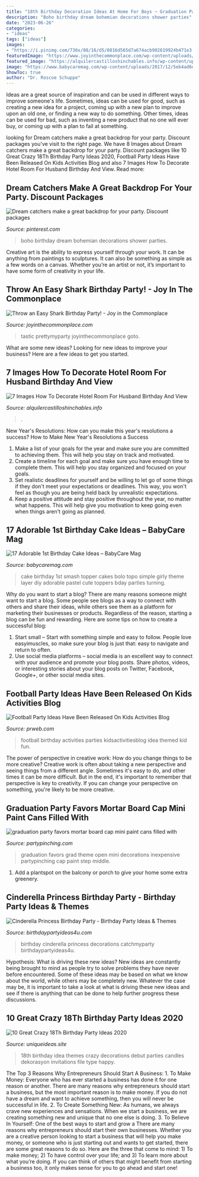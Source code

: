 ```yaml
---
title: "18th Birthday Decoration Ideas At Home For Boys ~ Graduation Party Favors Mortar Board Cap Mini Paint Cans Filled With"
description: "Boho birthday dream bohemian decorations shower parties"
date: "2023-06-26"
categories:
- "ideas"
tags: ["ideas"]
images:
- "https://i.pinimg.com/736x/08/16/d5/0816d565d7a674acb902619924b471e3.jpg"
featuredImage: "https://www.joyinthecommonplace.com/wp-content/uploads/2020/05/Shark-Party-side-view.jpg"
featured_image: "https://alquilercastilloshinchables.info/wp-content/uploads/2020/06/For-p-25th.-Hotel-room-Birthday-surprise-boyfriend-Hubby-....jpg"
image: "https://www.babycaremag.com/wp-content/uploads/2017/12/5eb4ad6dbf2c5d76c2d0570f6102326b.jpg"
ShowToc: true
author: "Dr. Roscoe Schuppe"
---
```



Ideas are a great source of inspiration and can be used in different ways to improve someone's life. Sometimes, ideas can be used for good, such as creating a new idea for a project, coming up with a new plan to improve upon an old one, or finding a new way to do something. Other times, ideas can be used for bad, such as inventing a new product that no one will ever buy, or coming up with a plan to fail at something.

	

		
looking for Dream catchers make a great backdrop for your party. Discount packages you've visit to the right page. We have 8 Images about Dream catchers make a great backdrop for your party. Discount packages like 10 Great Crazy 18Th Birthday Party Ideas 2020, Football Party Ideas Have Been Released On Kids Activities Blog and also 7 Images How To Decorate Hotel Room For Husband Birthday And View. Read more:
		
    
## Dream Catchers Make A Great Backdrop For Your Party. Discount Packages

<img loading=lazy src="https://i.pinimg.com/736x/08/16/d5/0816d565d7a674acb902619924b471e3.jpg" onerror="this.onerror=null;this.src='https://tse2.mm.bing.net/th?id=OIP.B8ePy6CylImZtY_VBbx2nwHaHa&amp;pid=15.1';" alt="Dream catchers make a great backdrop for your party. Discount packages">

_Source: pinterest.com_

>boho birthday dream bohemian decorations shower parties. 

	

Creative art is the ability to express yourself through your work. It can be anything from paintings to sculptures. It can also be something as simple as a few words on a canvas. Whether you’re an artist or not, it’s important to have some form of creativity in your life.

    
## Throw An Easy Shark Birthday Party! - Joy In The Commonplace

<img loading=lazy src="https://www.joyinthecommonplace.com/wp-content/uploads/2020/05/Shark-Party-side-view.jpg" onerror="this.onerror=null;this.src='https://tse3.mm.bing.net/th?id=OIP.oP6nCDK2vRz4ZfQy0jOiegHaLH&amp;pid=15.1';" alt="Throw an Easy Shark Birthday Party! - Joy in the Commonplace">

_Source: joyinthecommonplace.com_

>tastic prettymyparty joyinthecommonplace goto. 

	

What are some new ideas?
Looking for new ideas to improve your business? Here are a few ideas to get you started.

    
## 7 Images How To Decorate Hotel Room For Husband Birthday And View

<img loading=lazy src="https://alquilercastilloshinchables.info/wp-content/uploads/2020/06/For-p-25th.-Hotel-room-Birthday-surprise-boyfriend-Hubby-....jpg" onerror="this.onerror=null;this.src='https://tse1.mm.bing.net/th?id=OIP.rAftCcORfXxisFLxZAUWDAAAAA&amp;pid=15.1';" alt="7 Images How To Decorate Hotel Room For Husband Birthday And View">

_Source: alquilercastilloshinchables.info_

>. 

	

New Year's Resolutions: How can you make this year's resolutions a success?
How to Make New Year's Resolutions a Success
1. Make a list of your goals for the year and make sure you are committed to achieving them. This will help you stay on track and motivated.
2. Create a timeline for each goal and make sure you have enough time to complete them. This will help you stay organized and focused on your goals.
3. Set realistic deadlines for yourself and be willing to let go of some things if they don't meet your expectations or deadlines. This way, you won't feel as though you are being held back by unrealistic expectations.
4. Keep a positive attitude and stay positive throughout the year, no matter what happens. This will help give you motivation to keep going even when things aren't going as planned.

    
## 17 Adorable 1st Birthday Cake Ideas – BabyCare Mag

<img loading=lazy src="https://www.babycaremag.com/wp-content/uploads/2017/12/5eb4ad6dbf2c5d76c2d0570f6102326b.jpg" onerror="this.onerror=null;this.src='https://tse3.mm.bing.net/th?id=OIP.LWgpPkcAHlpeQWMr7FI84gHaLH&amp;pid=15.1';" alt="17 Adorable 1st Birthday Cake Ideas – BabyCare Mag">

_Source: babycaremag.com_

>cake birthday 1st smash topper cakes bolo topo simple girly theme layer diy adorable pastel cute toppers bday parties turning. 

	

Why do you want to start a blog?
There are many reasons someone might want to start a blog. Some people see blogs as a way to connect with others and share their ideas, while others see them as a platform for marketing their businesses or products. Regardless of the reason, starting a blog can be fun and rewarding. Here are some tips on how to create a successful blog: 
1. Start small – Start with something simple and easy to follow. People love easyimuscles, so make sure your blog is just that: easy to navigate and return to often. 
2. Use social media platforms – social media is an excellent way to connect with your audience and promote your blog posts. Share photos, videos, or interesting stories about your blog posts on Twitter, Facebook, Google+, or other social media sites. 

    
## Football Party Ideas Have Been Released On Kids Activities Blog

<img loading=lazy src="http://ww1.prweb.com/prfiles/2013/09/27/11163002/kids-football-party-ideas.jpg" onerror="this.onerror=null;this.src='https://tse1.mm.bing.net/th?id=OIP.YD3bIggLzk9l4G1BD-PckAHaKl&amp;pid=15.1';" alt="Football Party Ideas Have Been Released On Kids Activities Blog">

_Source: prweb.com_

>football birthday activities parties kidsactivitiesblog idea themed kid fun. 

	

The power of perspective in creative work: How do you change things to be more creative?
Creative work is often about taking a new perspective and seeing things from a different angle. Sometimes it's easy to do, and other times it can be more difficult. But in the end, it's important to remember that perspective is key to creativity. If you can change your perspective on something, you're likely to be more creative.

    
## Graduation Party Favors Mortar Board Cap Mini Paint Cans Filled With

<img loading=lazy src="https://partypinching.com/wp-content/uploads/2016/11/g9cwater-1-1024x768.jpg" onerror="this.onerror=null;this.src='https://tse1.mm.bing.net/th?id=OIP.nO2pqUYPCsLZ4TJRJ8N3rgHaFj&amp;pid=15.1';" alt="graduation party favors mortar board cap mini paint cans filled with">

_Source: partypinching.com_

>graduation favors grad theme open mini decorations inexpensive partypinching cap paint step middle. 

	

1. Add a plantspot on the balcony or porch to give your home some extra greenery.

    
## Cinderella Princess Birthday Party - Birthday Party Ideas &amp; Themes

<img loading=lazy src="http://birthdaypartyideas4u.com/wp-content/uploads/2015/08/Cinderella-Princess-Birthday-Party-decorations-550x733.jpg" onerror="this.onerror=null;this.src='https://tse2.mm.bing.net/th?id=OIP.MDF_FNrMOIINxtywC78PGQHaJ3&amp;pid=15.1';" alt="Cinderella Princess Birthday Party - Birthday Party Ideas &amp; Themes">

_Source: birthdaypartyideas4u.com_

>birthday cinderella princess decorations catchmyparty birthdaypartyideas4u. 

	

Hypothesis: What is driving these new ideas?
New ideas are constantly being brought to mind as people try to solve problems they have never before encountered. Some of these ideas may be based on what we know about the world, while others may be completely new. Whatever the case may be, it is important to take a look at what is driving these new ideas and see if there is anything that can be done to help further progress these discussions.

    
## 10 Great Crazy 18Th Birthday Party Ideas 2020

<img loading=lazy src="https://www.uniqueideas.site/wp-content/uploads/18th-birthday-party-idea-dekorasyon-pinterest-18th-birthday-3.jpg" onerror="this.onerror=null;this.src='https://tse4.mm.bing.net/th?id=OIP.jhy87d-KRBaGqk7pH_62OwHaFj&amp;pid=15.1';" alt="10 Great Crazy 18Th Birthday Party Ideas 2020">

_Source: uniqueideas.site_

>18th birthday idea themes crazy decorations debut parties candles dekorasyon invitations file type happy. 

	

The Top 3 Reasons Why Entrepreneurs Should Start A Business: 1. To Make Money: Everyone who has ever started a business has done it for one reason or another. There are many reasons why entrepreneurs should start a business, but the most important reason is to make money. If you do not have a dream and want to achieve something, then you will never be successful in life. 2. To Create Something New: As humans, we always crave new experiences and sensations. When we start a business, we are creating something new and unique that no one else is doing. 3. To Believe In Yourself: One of the best ways to start and grow a
There are many reasons why entrepreneurs should start their own businesses. Whether you are a creative person looking to start a business that will help you make money, or someone who is just starting out and wants to get started, there are some great reasons to do so. Here are the three that come to mind: 1) To make money; 2) To have control over your life; and 3) To learn more about what you’re doing. If you can think of others that might benefit from starting a business too, it only makes sense for you to go ahead and start one!

